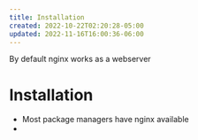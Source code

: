 ```yaml
---
title: Installation
created: 2022-10-22T02:20:28-05:00
updated: 2022-11-16T16:00:36-06:00
---
```


By default nginx works as a webserver

# Installation
- Most package managers have nginx available
- 